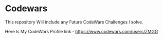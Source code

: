 # Codewars
 
This repository Will include any Future CodeWars Challenges I solve.

Here Is My CodeWars Profile link - https://www.codewars.com/users/ZMGG
